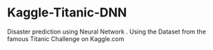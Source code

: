 # Kaggle-Titanic-DNN
Disaster prediction using Neural Network . Using the Dataset from the famous Titanic Challenge on Kaggle.com
